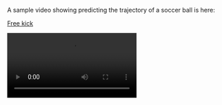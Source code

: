 A sample video showing predicting the trajectory of a soccer ball is here:

[Free kick](https://raw.githubusercontent.com/zcheng10/pdl/main/test/ext_clip_0_boxed.mp4)

<video src="https://raw.githubusercontent.com/zcheng10/pdl/main/test/ext_clip_0_boxed.mp4"/>
